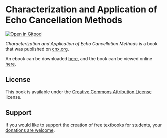 # Characterization and Application of Echo Cancellation Methods

[![Open in Gitpod](https://gitpod.io/button/open-in-gitpod.svg)](https://gitpod.io/from-referrer/)

_Characterization and Application of Echo Cancellation Methods_ is a book that was published on [cnx.org](https://cnx.org/).

An ebook can be downloaded [here](https://github.com/cnx-user-books/cnxbook-characterization-and-application-of-echo-cancellation-methods/releases/latest), and the book can be viewed online [here](https://github.com/cnx-user-books/cnxbook-characterization-and-application-of-echo-cancellation-methods/releases/latest).

## License
This book is available under the [Creative Commons Attribution License](./LICENSE) license.

## Support
If you would like to support the creation of free textbooks for students, your [donations are welcome](https://riceconnect.rice.edu/donation/support-openstax-banner).
